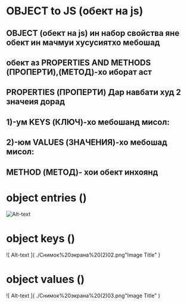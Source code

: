 
# OBJECT to JS (обект на js)
## OBJECT (обект на js)  ин набор  свойства яне  обект ин мачмуи хусусиятхо мебошад
## обект аз PROPERTIES AND METHODS (ПРОПЕРТИ),(МЕТОД)-хо иборат аст
##  PROPERTIES (ПРОПЕРТИ) Дар навбати худ  2 значеия дорад 
## 1)-ум KEYS (КЛЮЧ)-хо мебошанд мисол:
## 2)-юм  VALUES (ЗНАЧЕНИЯ)-хо мебошад мисол:
## METHOD (МЕТОД)- хои обект инхоянд
#  object entries () 
![ Alt-text ]( Снимок%20экрана%20(2)01.png.com/ "Image Title" )
#  object  keys () 
![ Alt-text ]( ./Снимок%20экрана%20(2)02.png"Image Title" )
#  object  values ()
![ Alt-text ]( ./Снимок%20экрана%20(2)03.png"Image Title" )


